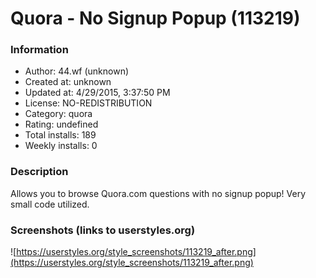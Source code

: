 # Quora - No Signup Popup (113219)

### Information
- Author: 44.wf (unknown)
- Created at: unknown
- Updated at: 4/29/2015, 3:37:50 PM
- License: NO-REDISTRIBUTION
- Category: quora
- Rating: undefined
- Total installs: 189
- Weekly installs: 0


### Description
Allows you to browse Quora.com questions with no signup popup! Very small code utilized.


### Screenshots (links to userstyles.org)
![https://userstyles.org/style_screenshots/113219_after.png](https://userstyles.org/style_screenshots/113219_after.png)


